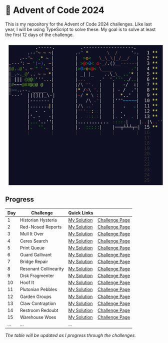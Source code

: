 # 🎄 Advent of Code 2024

This is my repository for the Advent of Code 2024 challenges. Like last year, I will be using TypeScript to solve these. My goal is to solve at least the first 12 days of the challenge.

![AoC 2024](../../artworks/2024.svg)

## Progress

| Day | Challenge             | Quick Links                     |                                                        |
| --- | --------------------- | ------------------------------- | ------------------------------------------------------ |
| 1   | Historian Hysteria    | [My Solution](./01/solution.ts) | [Challenge Page](https://adventofcode.com/2024/day/1)  |
| 2   | Red-Nosed Reports     | [My Solution](./02/solution.ts) | [Challenge Page](https://adventofcode.com/2024/day/2)  |
| 3   | Mull It Over          | [My Solution](./03/solution.ts) | [Challenge Page](https://adventofcode.com/2024/day/3)  |
| 4   | Ceres Search          | [My Solution](./04/solution.ts) | [Challenge Page](https://adventofcode.com/2024/day/4)  |
| 5   | Print Queue           | [My Solution](./05/solution.ts) | [Challenge Page](https://adventofcode.com/2024/day/5)  |
| 6   | Guard Gallivant       | [My Solution](./06/solution.ts) | [Challenge Page](https://adventofcode.com/2024/day/6)  |
| 7   | Bridge Repair         | [My Solution](./07/solution.ts) | [Challenge Page](https://adventofcode.com/2024/day/7)  |
| 8   | Resonant Collinearity | [My Solution](./08/solution.ts) | [Challenge Page](https://adventofcode.com/2024/day/8)  |
| 9   | Disk Fragmenter       | [My Solution](./09/solution.ts) | [Challenge Page](https://adventofcode.com/2024/day/9)  |
| 10  | Hoof It               | [My Solution](./10/solution.ts) | [Challenge Page](https://adventofcode.com/2024/day/10) |
| 11  | Plutonian Pebbles     | [My Solution](./11/solution.ts) | [Challenge Page](https://adventofcode.com/2024/day/11) |
| 12  | Garden Groups         | [My Solution](./12/solution.ts) | [Challenge Page](https://adventofcode.com/2024/day/12) |
| 13  | Claw Contraption      | [My Solution](./13/solution.ts) | [Challenge Page](https://adventofcode.com/2024/day/13) |
| 14  | Restroom Redoubt      | [My Solution](./14/solution.ts) | [Challenge Page](https://adventofcode.com/2024/day/14) |
| 15  | Warehouse Woes        | [My Solution](./15/solution.ts) | [Challenge Page](https://adventofcode.com/2024/day/15) |
| ... | ...                   | ...                             |                                                        |

_The table will be updated as I progress through the challenges._
